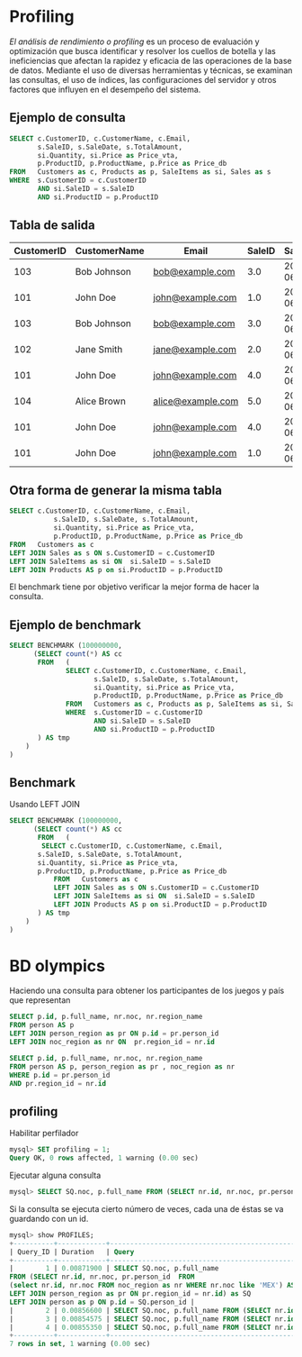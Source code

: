 # Profiling

*El análisis de rendimiento o profiling* es un proceso de evaluación y optimización que busca identificar y resolver los cuellos de botella y las ineficiencias que afectan la rapidez y eficacia de las operaciones de la base de datos. 
Mediante el uso de diversas herramientas y técnicas, se examinan las consultas, el uso de índices, las configuraciones del servidor y otros factores que influyen en el desempeño del sistema. 


## Ejemplo de consulta 

```sql
SELECT c.CustomerID, c.CustomerName, c.Email, 
       s.SaleID, s.SaleDate, s.TotalAmount,
       si.Quantity, si.Price as Price_vta,
       p.ProductID, p.ProductName, p.Price as Price_db
FROM   Customers as c, Products as p, SaleItems as si, Sales as s
WHERE  s.CustomerID = c.CustomerID 
       AND si.SaleID = s.SaleID
       AND si.ProductID = p.ProductID      
```


##  Tabla de salida


 |   CustomerID |  CustomerName |  Email |  SaleID |  SaleDate |  TotalAmount |  Quantity |  Price_vta |  ProductID |  ProductName |  Price_db  | 
 |  --------- |  --------- |  --------- |  --------- |  --------- |  --------- |  --------- |  --------- |  --------- |  --------- |  ---------  | 
 |   103 |  Bob Johnson |  bob@example.com |  3.0 |  2024-06-03 |  60.0 |  3.0 |  10.0 |  1.0 |  Widget A |  10.0  | 
 |   101 |  John Doe |  john@example.com |  1.0 |  2024-06-01 |  32.5 |  2.0 |  10.0 |  1.0 |  Widget A |  10.0  | 
 |   103 |  Bob Johnson |  bob@example.com |  3.0 |  2024-06-03 |  60.0 |  2.0 |  15.0 |  2.0 |  Gadget B |  15.0  | 
 |   102 |  Jane Smith |  jane@example.com |  2.0 |  2024-06-02 |  15.0 |  1.0 |  15.0 |  2.0 |  Gadget B |  15.0  | 
 |   101 |  John Doe |  john@example.com |  4.0 |  2024-06-04 |  40.0 |  1.0 |  15.0 |  2.0 |  Gadget B |  15.0  | 
 |   104 |  Alice Brown |  alice@example.com |  5.0 |  2024-06-05 |  12.5 |  1.0 |  12.5 |  3.0 |  Widget C |  12.5  | 
 |   101 |  John Doe |  john@example.com |  4.0 |  2024-06-04 |  40.0 |  2.0 |  12.5 |  3.0 |  Widget C |  12.5  | 
 |   101 |  John Doe |  john@example.com |  1.0 |  2024-06-01 |  32.5 |  1.0 |  12.5 |  3.0 |  Widget C |  12.5  | 

## Otra forma de generar la misma tabla

```sql
SELECT c.CustomerID, c.CustomerName, c.Email, 
	       s.SaleID, s.SaleDate, s.TotalAmount,
	       si.Quantity, si.Price as Price_vta,
	       p.ProductID, p.ProductName, p.Price as Price_db
FROM   Customers as c
LEFT JOIN Sales as s ON s.CustomerID = c.CustomerID
LEFT JOIN SaleItems as si ON  si.SaleID = s.SaleID
LEFT JOIN Products AS p on si.ProductID = p.ProductID
```

El benchmark tiene por objetivo verificar la mejor forma de hacer la consulta.

## Ejemplo de benchmark 

```sql
SELECT BENCHMARK (100000000,
      (SELECT count(*) AS cc
       FROM   (
              SELECT c.CustomerID, c.CustomerName, c.Email, 
                     s.SaleID, s.SaleDate, s.TotalAmount,
                     si.Quantity, si.Price as Price_vta,
                     p.ProductID, p.ProductName, p.Price as Price_db
              FROM   Customers as c, Products as p, SaleItems as si, Sales as s
              WHERE  s.CustomerID = c.CustomerID 
                     AND si.SaleID = s.SaleID
                     AND si.ProductID = p.ProductID         
       ) AS tmp
	)
)
```


## Benchmark 
Usando LEFT JOIN
```sql
SELECT BENCHMARK (100000000,
      (SELECT count(*) AS cc
       FROM   (
        SELECT c.CustomerID, c.CustomerName, c.Email, 
       s.SaleID, s.SaleDate, s.TotalAmount,
       si.Quantity, si.Price as Price_vta,
       p.ProductID, p.ProductName, p.Price as Price_db
           FROM   Customers as c
           LEFT JOIN Sales as s ON s.CustomerID = c.CustomerID
           LEFT JOIN SaleItems as si ON  si.SaleID = s.SaleID
           LEFT JOIN Products AS p on si.ProductID = p.ProductID
       ) AS tmp
	)
)
```

# BD olympics

Haciendo una consulta para obtener los participantes de los juegos y país que representan

```sql
SELECT p.id, p.full_name, nr.noc, nr.region_name
FROM person AS p
LEFT JOIN person_region as pr ON p.id = pr.person_id
LEFT JOIN noc_region as nr ON  pr.region_id = nr.id
```

```sql
SELECT p.id, p.full_name, nr.noc, nr.region_name
FROM person AS p, person_region as pr , noc_region as nr 
WHERE p.id = pr.person_id 
AND pr.region_id = nr.id
```



## profiling

Habilitar perfilador

```sql
mysql> SET profiling = 1;
Query OK, 0 rows affected, 1 warning (0.00 sec)
```



Ejecutar alguna consulta
```sql
mysql> SELECT SQ.noc, p.full_name FROM (SELECT nr.id, nr.noc, pr.person_id  FROM  (select nr.id, nr.noc FROM noc_region as nr WHERE nr.noc like 'MEX') AS nr LEFT JOIN person_region as pr ON pr.region_id = nr.id) as SQ LEFT JOIN person as p ON p.id = SQ.person_id;
```


Si la consulta se ejecuta cierto número de veces, cada una de éstas se va guardando con un id.
```sql
mysql> show PROFILES;
+----------+------------+-----------------------------------------------------------------------------------------------------------------------------------------------------------------------------------------------------------------------------------------------------------------+
| Query_ID | Duration   | Query                                                                                                                                                                                                                                                           |
+----------+------------+-----------------------------------------------------------------------------------------------------------------------------------------------------------------------------------------------------------------------------------------------------------------+
|        1 | 0.00871900 | SELECT SQ.noc, p.full_name
FROM (SELECT nr.id, nr.noc, pr.person_id  FROM
(select nr.id, nr.noc FROM noc_region as nr WHERE nr.noc like 'MEX') AS nr
LEFT JOIN person_region as pr ON pr.region_id = nr.id) as SQ
LEFT JOIN person as p ON p.id = SQ.person_id |
|        2 | 0.00856600 | SELECT SQ.noc, p.full_name FROM (SELECT nr.id, nr.noc, pr.person_id  FROM  (select nr.id, nr.noc FROM noc_region as nr WHERE nr.noc like 'MEX') AS nr LEFT JOIN person_region as pr ON pr.region_id = nr.id) as SQ LEFT JOIN person as p ON p.id = SQ.person_id |
|        3 | 0.00854575 | SELECT SQ.noc, p.full_name FROM (SELECT nr.id, nr.noc, pr.person_id  FROM  (select nr.id, nr.noc FROM noc_region as nr WHERE nr.noc like 'MEX') AS nr LEFT JOIN person_region as pr ON pr.region_id = nr.id) as SQ LEFT JOIN person as p ON p.id = SQ.person_id |
|        4 | 0.00855350 | SELECT SQ.noc, p.full_name FROM (SELECT nr.id, nr.noc, pr.person_id  FROM  (select nr.id, nr.noc FROM noc_region as nr WHERE nr.noc like 'MEX') AS nr LEFT JOIN person_region as pr ON pr.region_id = nr.id) as SQ LEFT JOIN person as p ON p.id = SQ.person_id |
+----------+------------+-----------------------------------------------------------------------------------------------------------------------------------------------------------------------------------------------------------------------------------------------------------------+
7 rows in set, 1 warning (0.00 sec)
```


